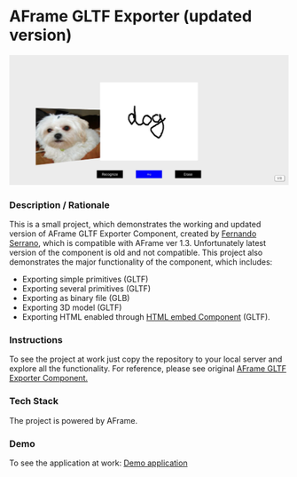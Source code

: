 # AFrame GLTF Exporter (updated version)
<img alt="Screenshot" src="img/screenshot.jpg" width="600">

### **Description / Rationale**
This is a small project, which demonstrates the working and updated version of AFrame GLTF Exporter Component, created by <a href="https://github.com/fernandojsg/aframe-gltf-exporter-component">Fernando Serrano</a>, which is compatible with AFrame ver 1.3. Unfortunately latest version of the component is old and not compatible. 
This project also demonstrates the major functionality of the component, which includes:
- Exporting simple primitives (GLTF)
- Exporting several primitives (GLTF)
- Exporting as binary file (GLB)
- Exporting 3D model (GLTF)
- Exporting HTML enabled through <a href="https://github.com/supereggbert/aframe-htmlembed-component">HTML embed Component</a> (GLTF).

### **Instructions**
To see the project at work just copy the repository to your local server and explore all the functionality. For reference, please see original <a href="https://github.com/fernandojsg/aframe-gltf-exporter-component">AFrame GLTF Exporter Component.</a>

### **Tech Stack**
The project is powered by AFrame.

### **Demo**
To see the application at work: [Demo application](https://webvr-drawing.glitch.me/)
